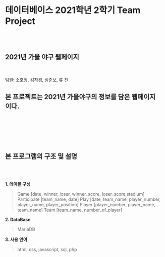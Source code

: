 # 데이터베이스 2021학년 2학기 Team Project
</br>
</br>

## 2021년 가을 야구 웹페이지
</br>

팀원: 소호정, 김자경, 심준보, 류 진

본 프로젝트는 2021년 가을야구의 정보를 담은 웹페이지이다.
</br>
</br>
</br>
------------
</br>
</br>

## 본 프로그램의 구조 및 설명
</br>
</br>

**1. 테이블 구성**
> Game [date, winner, loser, winner_score, loser_score,stadium]
> Participate [team_name, date]
> Play [date, team_name, player_number, player_name, player_position]
> Player [player_number, player_name, team_name]
> Team [team_name, number_of_player]    


**2. DataBase**
> MariaDB    


**3. 사용 언어**
> html, css, javascript, sql, php
 
 
